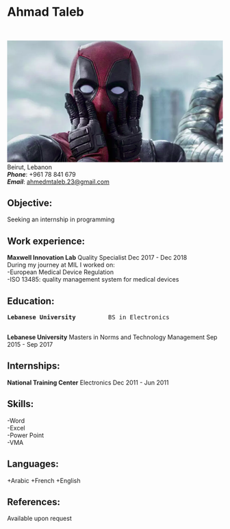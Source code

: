 # **Ahmad Taleb**

<br>

![my photo](ded.png)
<br>
Beirut, Lebanon<br>
**_Phone_**: +961 78 841 679<br>
**_Email_**: <ahmedmtaleb.23@gmail.com><br>

## **Objective:**

Seeking an internship in programming<br>

## **Work experience:**

**Maxwell Innovation Lab** Quality Specialist Dec 2017 - Dec 2018<br>
During my journey at MIL I worked on: <br>
-European Medical Device Regulation<br>
-ISO 13485: quality management system for medical devices<br>

## **Education:**

<pre>
<strong>Lebanese University</strong>         BS in Electronics                                Sep 2009 - Sep 2012<br>
</pre>

**Lebanese University** Masters in Norms and Technology Management Sep 2015 - Sep 2017<br>

## **Internships:**

**National Training Center** Electronics Dec 2011 - Jun 2011<br>

## **Skills:**

-Word <br>
-Excel <br>
-Power Point <br>
-VMA<br>

## **Languages:**

+Arabic
+French
+English

## **References:**

Available upon request
